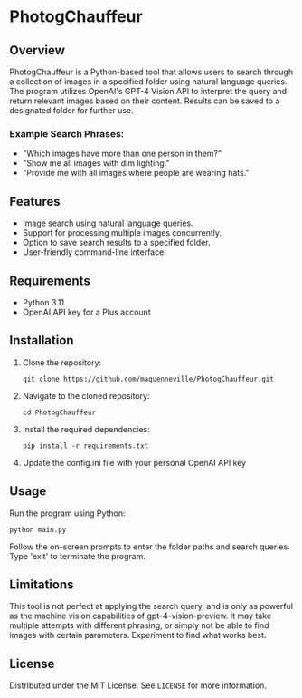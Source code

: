 # PhotogChauffeur

## Overview
PhotogChauffeur is a Python-based tool that allows users to search through a collection of images in a specified folder using natural language queries. The program utilizes OpenAI's GPT-4 Vision API to interpret the query and return relevant images based on their content. Results can be saved to a designated folder for further use.

### Example Search Phrases:

- "Which images have more than one person in them?"
- "Show me all images with dim lighting."
- "Provide me with all images where people are wearing hats."

## Features
- Image search using natural language queries.
- Support for processing multiple images concurrently.
- Option to save search results to a specified folder.
- User-friendly command-line interface.

## Requirements
- Python 3.11
- OpenAI API key for a Plus account

## Installation
1. Clone the repository:
   ```
   git clone https://github.com/maquenneville/PhotogChauffeur.git
   ```
2. Navigate to the cloned repository:
   ```
   cd PhotogChauffeur
   ```
3. Install the required dependencies:
   ```
   pip install -r requirements.txt
   ```
4. Update the config.ini file with your personal OpenAI API key

## Usage
Run the program using Python:

```
python main.py
```

Follow the on-screen prompts to enter the folder paths and search queries. Type 'exit' to terminate the program.

## Limitations
This tool is not perfect at applying the search query, and is only as powerful as the machine vision capabilities of gpt-4-vision-preview.  It may take multiple attempts with different phrasing, or simply not be able to find images with certain parameters.  Experiment to find what works best.

## License
Distributed under the MIT License. See `LICENSE` for more information.
